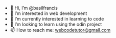 - 👋 Hi, I’m @basilfrancis
- 👀 I’m interested in web development
- 🌱 I’m currently interested in learning to code
- 💞️ I’m looking to learn using the odin project
- 📫 How to reach me: webcodetutor@gmail.com

<!---
basilfrancis/basilfrancis is a ✨ special ✨ repository because its `README.md` (this file) appears on your GitHub profile.
You can click the Preview link to take a look at your changes.
--->
